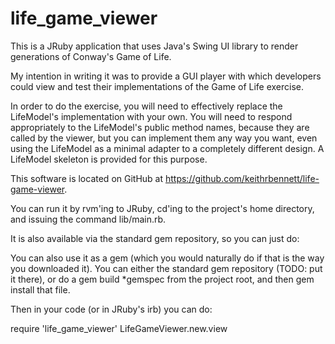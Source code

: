 life_game_viewer
================

This is a JRuby application that uses Java's Swing UI library
to render generations of Conway's Game of Life.

My intention in writing it was to provide a GUI player
with which developers could view and test their implementations
of the Game of Life exercise.

In order to do the exercise, you will need to effectively replace the
LifeModel's implementation with your own.  You will need to
respond appropriately to the LifeModel's public method names, because
they are called by the viewer, but you can implement them any way you
want, even using the LifeModel as a minimal adapter to a completely
different design. A LifeModel skeleton is provided for this purpose.

This software is located on GitHub at https://github.com/keithrbennett/life-game-viewer.

You can run it by rvm'ing to JRuby, cd'ing to the project's home directory,
and issuing the command lib/main.rb.

It is also available via the standard gem repository, so you can just do:

You can also use it as a gem (which you would naturally do if that is the
way you downloaded it). You can either the standard gem repository
(TODO: put it there), or do a gem build *gemspec from the project root,
and then gem install that file.

Then in your code (or in JRuby's irb) you can do:

require 'life_game_viewer'
LifeGameViewer.new.view
